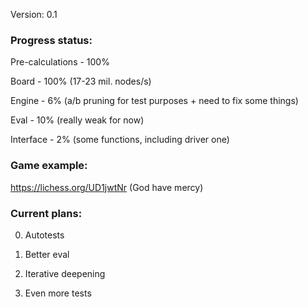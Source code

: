 Version: 0.1

### Progress status:

Pre-calculations - 100%

Board - 100% (17-23 mil. nodes/s)

Engine - 6% (a/b pruning for test purposes + need to fix some things)

Eval - 10% (really weak for now)

Interface - 2% (some functions, including driver one)

### Game example:

https://lichess.org/UD1jwtNr (God have mercy)

### Current plans:

0. Autotests

1. Better eval

2. Iterative deepening

3. Even more tests